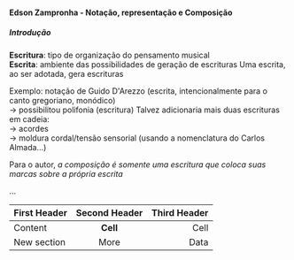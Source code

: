#### Edson Zampronha - Notação, representação e Composição

##### Introdução

**Escritura**: tipo de organização do pensamento musical    
**Escrita**: ambiente das possibilidades de geração de escrituras
Uma escrita, ao ser adotada, gera escrituras

Exemplo:
notação de Guido D'Arezzo (escrita, intencionalmente para o canto gregoriano, monódico)    
-> possibilitou polifonia (escritura)
Talvez adicionaria mais duas escrituras em cadeia:    
-> acordes    
-> moldura cordal/tensão sensorial (usando a nomenclatura do Carlos Almada...)

Para o autor, *a composição é somente uma escritura que coloca suas marcas sobre a própria escrita*

...

First Header  | Second Header | Third Header |
 ------------ | :-----------: | -----------: |
Content       |   **Cell**    |         Cell |
New section   |     More      |         Data |


